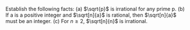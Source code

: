 Establish the following facts:
(a) $\sqrt{p}$ is irrational for any prime p.
(b) If a is a positive integer and $\sqrt[n]{a}$ is rational, then $\sqrt[n]{a}$ must be an integer.
(c) For $n\geq{2}$, $\sqrt[n]{n}$ is irrational.